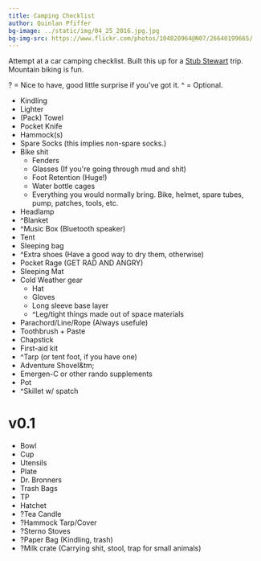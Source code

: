 ```yaml
---
title: Camping Checklist
author: Quinlan Pfiffer
bg-image: ../static/img/04_25_2016.jpg.jpg
bg-img-src: https://www.flickr.com/photos/104820964@N07/26640199665/
---
```


Attempt at a car camping checklist. Built this up for a [Stub Stewart](http://oregonstateparks.org/index.cfm?do=parkPage.dsp_parkPage&parkId=75) trip.
Mountain biking is fun.

? = Nice to have, good little surprise if you've got it.
^ = Optional.

* Kindling
* Lighter
* (Pack) Towel
* Pocket Knife
* Hammock(s)
* Spare Socks (this implies non-spare socks.)
* Bike shit
    * Fenders
    * Glasses (If you're going through mud and shit)
    * Foot Retention (Huge!)
    * Water bottle cages
    * Everything you would normally bring. Bike, helmet, spare tubes, pump,
      patches, tools, etc.
* Headlamp
* ^Blanket
* ^Music Box (Bluetooth speaker)
* Tent
* Sleeping bag
* ^Extra shoes (Have a good way to dry them, otherwise)
* Pocket Rage (GET RAD AND ANGRY)
* Sleeping Mat
* Cold Weather gear
    * Hat
    * Gloves
    * Long sleeve base layer
    * ^Leg/tight things made out of space materials
* Parachord/Line/Rope (Always usefule)
* Toothbrush + Paste
* Chapstick
* First-aid kit
* ^Tarp (or tent foot, if you have one)
* Adventure Shovel&tm;
* Emergen-C or other rando supplements
* Pot
* ^Skillet w/ spatch

v0.1
====
* Bowl
* Cup
* Utensils
* Plate
* Dr. Bronners
* Trash Bags
* TP
* Hatchet
* ?Tea Candle
* ?Hammock Tarp/Cover
* ?Sterno Stoves
* ?Paper Bag (Kindling, trash)
* ?Milk crate (Carrying shit, stool, trap for small animals)
